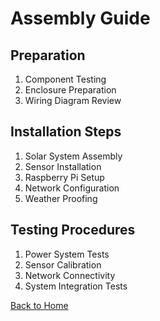 # Assembly Guide

## Preparation
1. Component Testing
2. Enclosure Preparation
3. Wiring Diagram Review

## Installation Steps
1. Solar System Assembly
2. Sensor Installation
3. Raspberry Pi Setup
4. Network Configuration
5. Weather Proofing

## Testing Procedures
1. Power System Tests
2. Sensor Calibration
3. Network Connectivity
4. System Integration Tests

[Back to Home](index.md)

